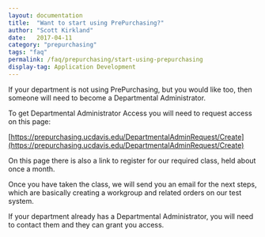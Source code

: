 ```yaml
---
layout: documentation
title:  "Want to start using PrePurchasing?"
author: "Scott Kirkland"
date:   2017-04-11
category: "prepurchasing"
tags: "faq"
permalink: /faq/prepurchasing/start-using-prepurchasing
display-tag: Application Development
---
```


If your department is not using PrePurchasing, but you would like too, then someone will need to become a Departmental Administrator.

To get Departmental Administrator Access you will need to request access on this page:

[https://prepurchasing.ucdavis.edu/DepartmentalAdminRequest/Create](https://prepurchasing.ucdavis.edu/DepartmentalAdminRequest/Create)

On this page there is also a link to register for our required class, held about once a month.

Once you have taken the class, we will send you an email for the next steps, which are basically creating a workgroup and related orders on our test system.

If your department already has a Departmental Administrator, you will need to contact them and they can grant you access.

